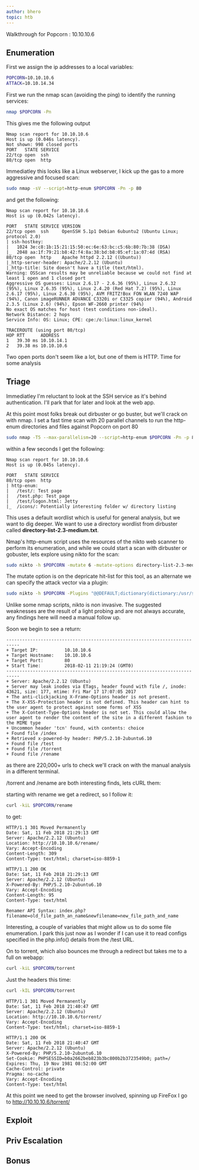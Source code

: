 ```yaml
---
author: bhero
topic: htb
---
```

Walkthrough for Popcorn : 10.10.10.6

## Enumeration

First we assign the ip addresses to a local variables:
 
``` bash
POPCORN=10.10.10.6
ATTACK=10.10.14.34
```
 
First we run the nmap scan (avoiding the ping) to identify the running services:
 
``` bash
nmap $POPCORN -Pn
```

This gives me the following output

```
Nmap scan report for 10.10.10.6
Host is up (0.046s latency).
Not shown: 998 closed ports
PORT   STATE SERVICE
22/tcp open  ssh
80/tcp open  http
```

Immediatley this looks like a Linux webserver, I kick up the gas to a more aggressive and focused scan:

``` bash
sudo nmap -sV --script=http-enum $POPCORN -Pn -p 80
```

and get the following:

```
Nmap scan report for 10.10.10.6
Host is up (0.042s latency).

PORT   STATE SERVICE VERSION
22/tcp open  ssh     OpenSSH 5.1p1 Debian 6ubuntu2 (Ubuntu Linux; protocol 2.0)
| ssh-hostkey: 
|   1024 3e:c8:1b:15:21:15:50:ec:6e:63:bc:c5:6b:80:7b:38 (DSA)
|_  2048 aa:1f:79:21:b8:42:f4:8a:38:bd:b8:05:ef:1a:07:4d (RSA)
80/tcp open  http    Apache httpd 2.2.12 ((Ubuntu))
|_http-server-header: Apache/2.2.12 (Ubuntu)
|_http-title: Site doesn't have a title (text/html).
Warning: OSScan results may be unreliable because we could not find at least 1 open and 1 closed port
Aggressive OS guesses: Linux 2.6.17 - 2.6.36 (95%), Linux 2.6.32 (95%), Linux 2.6.35 (95%), Linux 2.4.20 (Red Hat 7.2) (95%), Linux 2.6.17 (95%), Linux 2.6.30 (95%), AVM FRITZ!Box FON WLAN 7240 WAP (94%), Canon imageRUNNER ADVANCE C3320i or C3325 copier (94%), Android 2.3.5 (Linux 2.6) (94%), Epson WF-2660 printer (94%)
No exact OS matches for host (test conditions non-ideal).
Network Distance: 2 hops
Service Info: OS: Linux; CPE: cpe:/o:linux:linux_kernel

TRACEROUTE (using port 80/tcp)
HOP RTT      ADDRESS
1   39.30 ms 10.10.14.1
2   39.38 ms 10.10.10.6
```

Two open ports don't seem like a lot, but one of them is HTTP. Time for some analysis

## Triage

Immediatley I'm reluctant to look at the SSH service as it's behind authentication. I'll park that for later and look at the web app.

At this point most folks break out dirbuster or go buster, but we'll crack on with nmap.
I set a fast time scan with 20 parallel channels to run the http-enum directories and files against Popcorn on port 80

``` bash
sudo nmap -T5 --max-parallelism=20 --script=http-enum $POPCORN -Pn -p 80
```
 
within a few seconds I get the following:

```
Nmap scan report for 10.10.10.6
Host is up (0.045s latency).

PORT   STATE SERVICE
80/tcp open  http
| http-enum: 
|   /test/: Test page
|   /test.php: Test page
|   /test/logon.html: Jetty
|_  /icons/: Potentially interesting folder w/ directory listing
```

This uses a default wordlist which is useful for general analysis, but we want to dig deeper. We want to use a directory wordlist from dirbuster called __directory-list-2.3-medium.txt__.

Nmap's http-enum script uses the resources of the nikto web scanner to perform its enumeration, and while we could start a scan with dirbuster or gobuster, lets explore using nikto for the scan: 

``` bash
sudo nikto -h $POPCORN -mutate 6 -mutate-options directory-list-2.3-medium.txt
```

The mutate option is on the depricate hit-list for this tool, as an alternate we can specify the attack vector via a plugin:

``` bash
sudo nikto -h $POPCORN -Plugins "@@DEFAULT;dictionary(dictionary:/usr/share/wordlists/dirbuster/directory-list-2.3-medium.txt)"
```

Unlike some nmap scripts, nikto is non invasive. The suggested weaknesses are the result of a light probing and are not always accurate, any findings here will need a manual follow up.

Soon we begin to see a return:

```
---------------------------------------------------------------------------
+ Target IP:          10.10.10.6
+ Target Hostname:    10.10.10.6
+ Target Port:        80
+ Start Time:         2018-02-11 21:19:24 (GMT0)
---------------------------------------------------------------------------
+ Server: Apache/2.2.12 (Ubuntu)
+ Server may leak inodes via ETags, header found with file /, inode: 43621, size: 177, mtime: Fri Mar 17 17:07:05 2017
+ The anti-clickjacking X-Frame-Options header is not present.
+ The X-XSS-Protection header is not defined. This header can hint to the user agent to protect against some forms of XSS
+ The X-Content-Type-Options header is not set. This could allow the user agent to render the content of the site in a different fashion to the MIME type
+ Uncommon header 'tcn' found, with contents: choice
+ Found file /index
+ Retrieved x-powered-by header: PHP/5.2.10-2ubuntu6.10
+ Found file /test
+ Found file /torrent
+ Found file /rename
```

as there are 220,000+ urls to check we'll crack on with the manual analysis in a different terminal.

/torrent and /rename are both interesting finds, lets cURL them:

starting with rename we get a redirect, so I follow it:

``` bash
curl -kiL $POPCORN/rename
```

to get:

```
HTTP/1.1 301 Moved Permanently
Date: Sat, 11 Feb 2018 21:29:13 GMT
Server: Apache/2.2.12 (Ubuntu)
Location: http://10.10.10.6/rename/
Vary: Accept-Encoding
Content-Length: 309
Content-Type: text/html; charset=iso-8859-1

HTTP/1.1 200 OK
Date: Sat, 11 Feb 2018 21:29:13 GMT
Server: Apache/2.2.12 (Ubuntu)
X-Powered-By: PHP/5.2.10-2ubuntu6.10
Vary: Accept-Encoding
Content-Length: 95
Content-Type: text/html

Renamer API Syntax: index.php?filename=old_file_path_an_name&newfilename=new_file_path_and_name
```

Interesting, a couple of variables that might allow us to do some file enumeration. I park this just now as I wonder if I can use it to read configs specified in the php.info() details from the /test URL.

On to torrent, which also bounces me through a redirect but takes me to a full on webapp:

``` bash
curl -kiL $POPCORN/torrent
```

Just the headers this time: 

``` bash
curl -kIL $POPCORN/torrent
```

```
HTTP/1.1 301 Moved Permanently
Date: Sat, 11 Feb 2018 21:40:47 GMT
Server: Apache/2.2.12 (Ubuntu)
Location: http://10.10.10.6/torrent/
Vary: Accept-Encoding
Content-Type: text/html; charset=iso-8859-1

HTTP/1.1 200 OK
Date: Sat, 11 Feb 2018 21:40:47 GMT
Server: Apache/2.2.12 (Ubuntu)
X-Powered-By: PHP/5.2.10-2ubuntu6.10
Set-Cookie: PHPSESSID=b0a2662beb823b3bc800b2b3723549b0; path=/
Expires: Thu, 19 Nov 1981 08:52:00 GMT
Cache-Control: private
Pragma: no-cache
Vary: Accept-Encoding
Content-Type: text/html
```

At this point we need to get the browser involved, spinning up FireFox I go to http://10.10.10.6/torrent/


## Exploit
 
## Priv Escalation

## Bonus